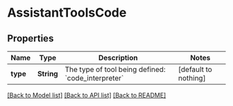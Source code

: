 # AssistantToolsCode


## Properties
Name | Type | Description | Notes
------------ | ------------- | ------------- | -------------
**type** | **String** | The type of tool being defined: &#x60;code_interpreter&#x60; | [default to nothing]


[[Back to Model list]](../README.md#models) [[Back to API list]](../README.md#api-endpoints) [[Back to README]](../README.md)


